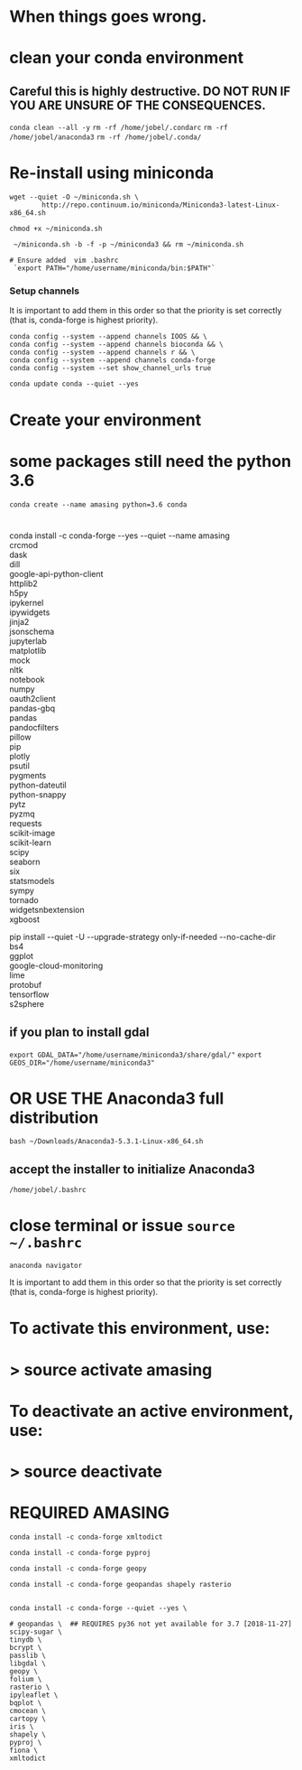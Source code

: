 # When things goes wrong.

# clean your conda environment

## Careful this is highly destructive. DO NOT RUN IF YOU ARE UNSURE OF THE CONSEQUENCES.
`conda clean --all -y`
`rm -rf /home/jobel/.condarc`
`rm -rf /home/jobel/anaconda3`
`rm -rf /home/jobel/.conda/`


# Re-install using miniconda
```
wget --quiet -O ~/miniconda.sh \
        http://repo.continuum.io/miniconda/Miniconda3-latest-Linux-x86_64.sh

chmod +x ~/miniconda.sh

 ~/miniconda.sh -b -f -p ~/miniconda3 && rm ~/miniconda.sh

# Ensure added  vim .bashrc
 `export PATH="/home/username/miniconda/bin:$PATH"`

```
### Setup channels
It is important to add them in this order so that the priority is set correctly (that is, conda-forge is highest priority).

```
conda config --system --append channels IOOS && \
conda config --system --append channels bioconda && \
conda config --system --append channels r && \
conda config --system --append channels conda-forge
conda config --system --set show_channel_urls true

conda update conda --quiet --yes
```
# Create your environment

# some packages still need the python 3.6
`conda create --name amasing python=3.6 conda`


#
conda install -c conda-forge --yes --quiet --name amasing \
        crcmod \
        dask \
        dill \
        google-api-python-client \
        httplib2 \
        h5py \
        ipykernel \
        ipywidgets \
        jinja2 \
        jsonschema \
        jupyterlab \
        matplotlib \
        mock \
        nltk \
        notebook \
        numpy \
        oauth2client \
        pandas-gbq \
        pandas \
        pandocfilters \
        pillow \
        pip \
        plotly \
        psutil \
        pygments \
        python-dateutil \
        python-snappy \
        pytz \
        pyzmq \
        requests \
        scikit-image \
        scikit-learn \
        scipy \
        seaborn \
        six \
        statsmodels \
        sympy \
        tornado \
        widgetsnbextension \
        xgboost

pip install --quiet -U --upgrade-strategy only-if-needed --no-cache-dir \
bs4 \
ggplot \
google-cloud-monitoring \
lime \
protobuf \
tensorflow \
s2sphere


## if you plan to install gdal
`export GDAL_DATA="/home/username/miniconda3/share/gdal/"`
`export GEOS_DIR="/home/username/miniconda3"`




# OR USE THE Anaconda3 full distribution

`bash ~/Downloads/Anaconda3-5.3.1-Linux-x86_64.sh`
## accept the installer to initialize Anaconda3
`/home/jobel/.bashrc`
# close terminal or issue `source ~/.bashrc`


`anaconda navigator`



It is important to add them in this order so that the priority is set correctly (that is, conda-forge is highest priority).




#
# To activate this environment, use:
# > source activate amasing
#
# To deactivate an active environment, use:
# > source deactivate
#



# REQUIRED AMASING
```
conda install -c conda-forge xmltodict

conda install -c conda-forge pyproj

conda install -c conda-forge geopy

conda install -c conda-forge geopandas shapely rasterio


conda install -c conda-forge --quiet --yes \

# geopandas \  ## REQUIRES py36 not yet available for 3.7 [2018-11-27]
scipy-sugar \
tinydb \
bcrypt \
passlib \
libgdal \
geopy \
folium \
rasterio \
ipyleaflet \
bqplot \
cmocean \
cartopy \
iris \
shapely \
pyproj \
fiona \
xmltodict
```
